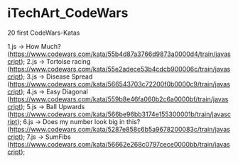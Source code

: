# iTechArt_CodeWars
20 first CodeWars-Katas

1.js -> How Much? (https://www.codewars.com/kata/55b4d87a3766d9873a0000d4/train/javascript);
2.js -> Tortoise racing (https://www.codewars.com/kata/55e2adece53b4cdcb900006c/train/javascript);
3.js -> Disease Spread (https://www.codewars.com/kata/566543703c72200f0b0000c9/train/javascript);
4.js -> Easy Diagonal (https://www.codewars.com/kata/559b8e46fa060b2c6a0000bf/train/javascript);
5.js -> Ball Upwards (https://www.codewars.com/kata/566be96bb3174e155300001b/train/javascript);
6.js -> Does my number look big in this? (https://www.codewars.com/kata/5287e858c6b5a9678200083c/train/javascript);
7.js -> SumFibs (https://www.codewars.com/kata/56662e268c0797cece0000bb/train/javascript);
